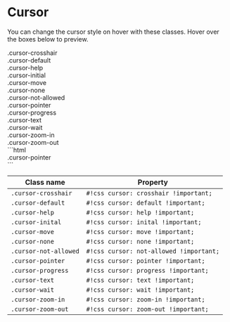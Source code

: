 # Cursor

You can change the cursor style on hover with these classes. Hover over the boxes below to preview.

<div class="demo">
	<div class="bg-light text-dark border rounded mb-1 p-1 cursor-crosshair">.cursor-crosshair</div>
	<div class="bg-light text-dark border rounded mb-1 p-1 cursor-default">.cursor-default</div>
	<div class="bg-light text-dark border rounded mb-1 p-1 cursor-help">.cursor-help</div>
	<div class="bg-light text-dark border rounded mb-1 p-1 cursor-initial">.cursor-initial</div>
	<div class="bg-light text-dark border rounded mb-1 p-1 cursor-move">.cursor-move</div>
	<div class="bg-light text-dark border rounded mb-1 p-1 cursor-none">.cursor-none</div>
	<div class="bg-light text-dark border rounded mb-1 p-1 cursor-not-allowed">.cursor-not-allowed</div>
	<div class="bg-light text-dark border rounded mb-1 p-1 cursor-pointer">.cursor-pointer</div>
	<div class="bg-light text-dark border rounded mb-1 p-1 cursor-progress">.cursor-progress</div>
	<div class="bg-light text-dark border rounded mb-1 p-1 cursor-text">.cursor-text</div>
	<div class="bg-light text-dark border rounded mb-1 p-1 cursor-wait">.cursor-wait</div>
	<div class="bg-light text-dark border rounded mb-1 p-1 cursor-zoom-in">.cursor-zoom-in</div>
	<div class="bg-light text-dark border rounded p-1 cursor-zoom-out">.cursor-zoom-out</div>
</div>
```html
<div class="bg-light border rounded p-1 cursor-pointer">.cursor-pointer</div>
```

| Class name          | Property                        |
| ------------------- | ------------------------------- |
| `.cursor-crosshair`   | `#!css cursor: crosshair !important;`   |
| `.cursor-default`     | `#!css cursor: default !important;`     |
| `.cursor-help`        | `#!css cursor: help !important;`        |
| `.cursor-inital`      | `#!css cursor: inital !important;`      |
| `.cursor-move`        | `#!css cursor: move !important;`        |
| `.cursor-none`        | `#!css cursor: none !important;`        |
| `.cursor-not-allowed` | `#!css cursor: not-allowed !important;` |
| `.cursor-pointer`     | `#!css cursor: pointer !important;`     |
| `.cursor-progress`    | `#!css cursor: progress !important;`    |
| `.cursor-text`        | `#!css cursor: text !important;`        |
| `.cursor-wait`        | `#!css cursor: wait !important;`        |
| `.cursor-zoom-in`     | `#!css cursor: zoom-in !important;`     |
| `.cursor-zoom-out`    | `#!css cursor: zoom-out !important;`    |